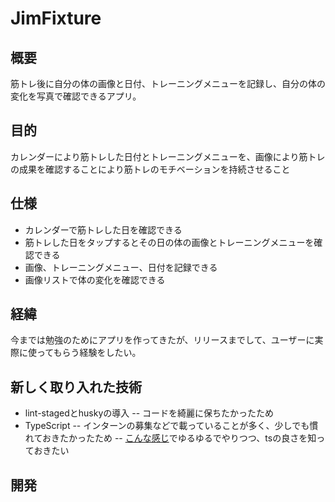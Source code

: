 # JimFixture
## 概要
筋トレ後に自分の体の画像と日付、トレーニングメニューを記録し、自分の体の変化を写真で確認できるアプリ。

## 目的
カレンダーにより筋トレした日付とトレーニングメニューを、画像により筋トレの成果を確認することにより筋トレのモチベーションを持続させること

## 仕様
- カレンダーで筋トレした日を確認できる
- 筋トレした日をタップするとその日の体の画像とトレーニングメニューを確認できる
- 画像、トレーニングメニュー、日付を記録できる
- 画像リストで体の変化を確認できる

## 経緯
今までは勉強のためにアプリを作ってきたが、リリースまでして、ユーザーに実際に使ってもらう経験をしたい。

## 新しく取り入れた技術
- lint-stagedとhuskyの導入
-- コードを綺麗に保ちたかったため
- TypeScript
-- インターンの募集などで載っていることが多く、少しでも慣れておきたかったため
-- [こんな感じ](https://employment.en-japan.com/engineerhub/entry/2019/04/16/103000)でゆるゆるでやりつつ、tsの良さを知っておきたい

## 開発
